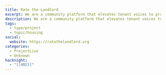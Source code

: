 ```yaml
---
title: Rate the Landlord
excerpt: We are a community platform that elevates tenant voices to promote landlord accountability.
description: We are a community platform that elevates tenant voices to promote landlord accountability.
tags:
  - type/project
  - topic/housing
social:
  website: https://ratethelandlord.org
categories:
  - ProjectLive
  - Unknown
hacknight:
  - "[[402]]"
---
```

